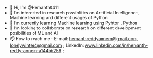 - 👋 Hi, I’m @Hemanth0411
- 👀 I’m interested in research possiblities on Arttificial Intelligence, Machine learning and different usages of Python
- 🌱 I’m currently learning Machine learning using Pyhton , Python
- 💞️ I’m looking to collaborate on research on different development posibilities of ML and AI
- 📫 How to reach me - E-mail: hemanthreddyannem@gmail.com, lonelywinter4@gmail.com ; LinkedIn: www.linkedin.com/in/hemanth-reddy-annem-a144bb256 ;

<!---
Hemanth0411/Hemanth0411 is a ✨ special ✨ repository because its `README.md` (this file) appears on your GitHub profile.
You can click the Preview link to take a look at your changes.
--->
